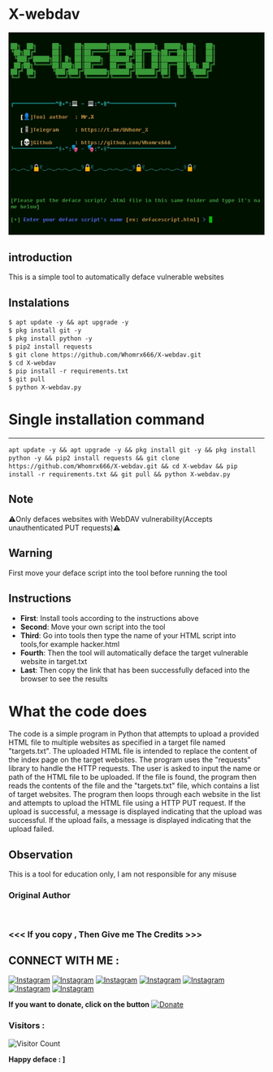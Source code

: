 # X-webdav
![X-webdav preview](X-webdav.jpg)

## introduction
This is a simple tool to automatically deface vulnerable websites

## Instalations
```
$ apt update -y && apt upgrade -y
$ pkg install git -y
$ pkg install python -y
$ pip2 install requests
$ git clone https://github.com/Whomrx666/X-webdav.git
$ cd X-webdav
$ pip install -r requirements.txt
$ git pull
$ python X-webdav.py
```
# Single installation command
_______________________________________

    apt update -y && apt upgrade -y && pkg install git -y && pkg install python -y && pip2 install requests && git clone https://github.com/Whomrx666/X-webdav.git && cd X-webdav && pip install -r requirements.txt && git pull && python X-webdav.py

## Note
⚠️Only defaces websites with WebDAV vulnerability(Accepts unauthenticated PUT requests)⚠️

## Warning
First move your deface script into the tool before running the tool

## Instructions
- **First**: Install tools according to the instructions above
- **Second**: Move your own script into the tool
- **Third**: Go into tools then type the name of your HTML script into tools,for example hacker.html
- **Fourth**: Then the tool will automatically deface the target vulnerable website in target.txt
- **Last**: Then copy the link that has been successfully defaced into the browser to see the results

# What the code does
The code is a simple program in Python that attempts to upload a provided HTML file to multiple websites as specified in a target file named "targets.txt". The uploaded HTML file is intended to replace the content of the index page on the target websites. The program uses the "requests" library to handle the HTTP requests. The user is asked to input the name or path of the HTML file to be uploaded. If the file is found, the program then reads the contents of the file and the "targets.txt" file, which contains a list of target websites. The program then loops through each website in the list and attempts to upload the HTML file using a HTTP PUT request. If the upload is successful, a message is displayed indicating that the upload was successful. If the upload fails, a message is displayed indicating that the upload failed.

## Observation
This is a tool for education only, I am not responsible for any misuse
### Original Author
<a href="https://github.com/Whomrx666"><img src="https://img.shields.io/badge/Original-Author-brightgreen.svg" alt=""/></a>

### <<< If you copy , Then Give me The Credits >>>

## CONNECT WITH ME :

[![Instagram](https://img.shields.io/badge/WEBSITE-VISIT-yellow?style=for-the-badge&logo=blogger)](https://whomrxhackers.blogspot.com/)
[![Instagram](https://img.shields.io/badge/TWITTER-FOLLOW-red?style=for-the-badge&logo=x)](https://twitter.com/whomrx666)
[![Instagram](https://img.shields.io/badge/YOUTUBE-SUBSCRIBE-red?style=for-the-badge&logo=youtube)](https://youtube.com/@whomrxhackers)
[![Instagram](https://img.shields.io/badge/FACEBOOK-LIKE-red?style=for-the-badge&logo=facebook)](https://facebook.com/https://www.facebook.com/whomrx.666)
[![Instagram](https://img.shields.io/badge/TELEGRAM-CONNECT-red?style=for-the-badge&logo=telegram)](https://t.me/Whomr_X)
[![Instagram](https://img.shields.io/badge/GMAIL-CONTACT-red?style=for-the-badge&logo=gmail)](mailto:whomrx666@gmail.com)
[![Instagram](https://img.shields.io/badge/TIKTOK-FOLLOW-red?style=for-the-badge&logo=tiktok)](https://www.tiktok.com/@whomr.x)

**If you want to donate, click on the button**
<a href="https://saweria.co/whomrx"><img title="Donate" src="https://img.shields.io/badge/Donate-X webdav-yellow?style=for-the-badge&logo=github"></a>

### Visitors :
![Visitor Count](https://profile-counter.glitch.me/Whomrx666/count.svg)

<b>Happy deface : ]<b>

